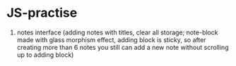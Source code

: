 # JS-practise
1. notes interface (adding notes with titles, clear all storage; note-block made with glass morphism effect, adding block is sticky, so after creating more than 6 notes you still can add a new note without scrolling up to adding block)
